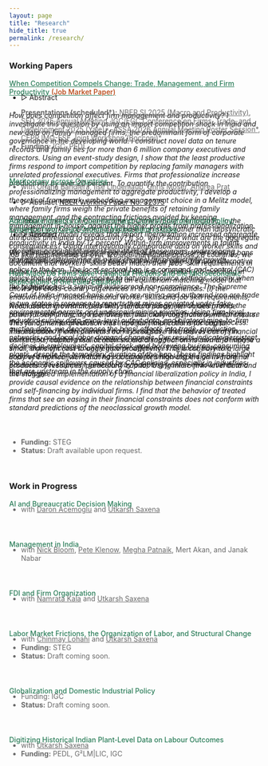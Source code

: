 ```yaml
---
layout: page
title: "Research"
hide_title: true
permalink: /research/
---
```


<style>
  /* Color for author/funding text and any links inside it */
  .author-funding,
  .author-funding a {
    color: #696969 !important;
  }
</style>

### Working Papers

<a href="{{site.baseurl}}/files/Papers/Kotia2025_tradeqr.pdf" style="color:#2c7e5a;font-weight: 500;"><u> When Competition Compels Change: Trade, Management, and Firm Productivity <span style="color:#B7410E;">(Job Market Paper)</span> </u></a>
<ul class="no-bullets">
	<li style="margin-top: -20px;">
		<span class="abstract-toggle" data-abstract-id="FamilyFirms_abstract">▷ Abstract</span>
	</li>
</ul>
<div id="FamilyFirms_abstract" class="abstract" style="max-height: 0;">
  <h6>
	How does competition affect firm management and productivity? I investigate this question by using an import competition shock in India and new data on family-managed firms, the predominant form of corporate governance in the developing world. I construct novel data on tenure records and family ties for more than 6 million company executives and directors. Using an event-study design, I show that the least productive firms respond to import competition by replacing family managers with unrelated professional executives. Firms that professionalize increase productivity by over 20 percent. To quantify the contribution professionalizing management to aggregate productivity, I develop a theoretical framework, embedding management choice in a Melitz model, where family firms weigh the private benefits of retaining family management, and the contracting frictions avoided by keeping management in-house, against the higher profits from professionalization. The estimated model reveals that import liberalization increased aggregate productivity in India by 12 percent. Within-firm improvements in talent allocation account for almost one-third of these gains, underscoring managerial restructuring as a key channel for productivity growth.
  </h6>
</div>
<ul class="no-bullets">
<li class="author-funding" style="font-size: 14px; margin-top: -20px">
  <strong>Presentations (scheduled*):</strong> 
  <a href="https://www.nber.org/conferences/si-2025-macroeconomics-and-productivity" target="_blank">NBER SI 2025 (Macro and Productivity)</a>, 
  <a href="https://editorialexpress.com/conference/SED2025/program/SED2025.html" target="_blank">SED 2025 Annual Meeting</a>, 
  <a href="https://egc.yale.edu/events/2025/firms-trade-and-development-conference-2025" target="_blank">IGC/EGC Conference on Firms, Trade, and Development 2025 (Yale)*</a>,
  <a href="" target="_blank">ASSA 2026 Annual Meeting Poster Session*</a>,
  <a href="https://cepr.org/system/files/2025-08/IMO-ESF%202025%20-%20Programme.pdf" target="_blank">CEPR IMO-ESF Joint Workshop (Bocconi)*</a>,
</li>
  <li class="author-funding" style="font-size: 14px;"><strong>Funding:</strong> IGC, PEDL</li>
</ul> 
<div style="height:25px;font-size:25px;">&nbsp;</div>


 
<a href="{{site.baseurl}}/files/Papers/BKLMP2025.pdf" style="color:#2c7e5a;font-weight: 500;"><u> Meritocracy across Countries </u></a>
<ul class="no-bullets">
	<li class="author-funding" style="margin-top: -20px; font-size: 14px">
		with <a href="https://www.orianabandiera.net" target="_blank">Oriana Bandiera</a>, 
		<a href="https://sites.google.com/site/ilselindenlaub/" target="_blank">Ilse Lindenlaub</a>, 
		<a href="https://www.economoser.com" target="_blank">Chris Moser</a>, 
		<a href="https://www.columbia.edu/~ap3116/" target="_blank">Andrea Prat</a>
	</li>
</ul>
<ul class="no-bullets">
	<li>
		<span class="abstract-toggle" data-abstract-id="BKMLP_abstract">▷ Abstract</span> 
		<a href="https://www.nber.org/papers/w32375" target="_blank" style="font-size: 14px;"><u>NBER Working Paper No. 32375</u></a>
	</li>
</ul> 
<div id="BKMLP_abstract" class="abstract" style="max-height: 0;">
  <h6>
    Are labor markets in higher‑income countries more meritocratic, in the sense that worker‑job matching is based on skills rather than idiosyncratic attributes unrelated to productivity? If so, why? And what are the aggregate consequences? Using internationally comparable data on worker skills and job skill requirements of over 120,000 individuals across 28 countries, we document that workers’ skills better match their jobs’ skill requirements in higher‑income countries. To quantify the role of worker‑job matching in development accounting, we build an equilibrium matching model that allows for cross‑country differences in three fundamentals: (i) the endowments of multidimensional worker skills and job skill requirements, which determine match feasibility; (ii) technology, which determines the returns to matching; and (iii) idiosyncratic matching frictions, which capture the role of non‑productive worker and job traits in the matching process. The estimated model delivers two key insights. First, improvements in worker‑job matching due to reduced matching frictions account for only a small share of cross‑country income differences. Second, however, improved worker‑job matching is crucial for unlocking the gains from economic development generated by adopting frontier endowments and technology.
  </h6>
</div>

<a href="{{site.baseurl}}/files/Papers/KSZ2025.pdf" style="color:#2c7e5a;font-weight:500;">
  <u>Aggregate Impacts of Command-and-Control Environmental Policy: Evidence from Court-Ordered Mining Bans in India</u>
</a>
<ul class="no-bullets">
	<li style="margin-top: -20px;">
		<span class="abstract-toggle" data-abstract-id="mining_abstract">▷ Abstract</span>
	</li>
</ul>
<div id="mining_abstract" class="abstract" style="max-height: 0;">
  <h6>
    We estimate the aggregate impacts of court-ordered iron ore mining bans in India and consider the counterfactual welfare gains from an alternative policy to the ban. The local sectoral ban is a command-and-control (CAC) policy that is commonly applied to natural resource settings, usually when the regulator has a signal of widespread non-compliance. The Supreme Court of India imposed bans on iron ore mining and outbound iron ore trade in two states in response to reports that mines operated under fake environmental permits and underpaid mining royalties. Using firm-level industrial survey data, mine-level output data, and bilateral mine-to-firm auction data, we decompose the bans’ effects into trade, production networks, and local labor demand channels. Our results indicate persistent declines in employment, capital stock, and borrowing by iron-consuming plants, despite the temporary duration of the ban. These findings highlight the economic spillovers caused by CAC policies, especially in industries that are upstream in the supply chain.
  </h6>
</div>
<ul class="no-bullets">
  <li class="author-funding" style="margin-top:-20px;font-size:14px;">
    with <a href="https://saxenautkarsh.com" target="_blank" rel="noopener">Utkarsh Saxena</a> and 
         <a href="https://henryhzhang.com" target="_blank" rel="noopener">Henry Zhang</a>
  </li>
  <li class="author-funding" style="font-size:14px;">
    <strong>Funding:</strong> PEDL, STICERD, George and Obie Shultz Fund
  </li>
</ul>

<span style="color:#2c7e5a;font-weight: 500;">How Much Do Firms Save? Financial Frictions and the Microeconomic Implications of the Euler Equation</span>
<ul class="no-bullets">
	<li style="margin-top: -20px;">
		<span class="abstract-toggle" data-abstract-id="eep_abstract">▷ Abstract</span>
	</li>
</ul>
<div id="eep_abstract" class="abstract" style="max-height:0;">
  <h6>
    Neoclassical growth models with standard parameter values provide powerful self-financing incentives to financially constrained entrepreneurs. This fundamental prediction has important implications for capital misallocation. If entrepreneurs can indeed save themselves out of financial constraints, capital misallocation should disappear on its own and impose a small, transient cost to aggregate productivity. This is contrary to a large body of empirical work that has documented high dispersion in marginal products of resources, particularly capital. Using micro firm-level data and the staggered implementation of a financial liberalization policy in India, I provide causal evidence on the relationship between financial constraints and self-financing by individual firms. I find that the behavior of treated firms that see an easing in their financial constraints does not conform with standard predictions of the neoclassical growth model.
  </h6>
<div style="height:25px;font-size:25px;">&nbsp;</div>
<ul class="no-bullets">
	<li class="author-funding" style="margin-top: -20px;font-size: 14px;"><strong>Funding:</strong> STEG</li>
	<li class="author-funding" style="font-size: 14px;"><strong>Status:</strong> Draft available upon request.</li>
</ul>

<br>

### Work in Progress

<span style="color:#2c7e5a;font-weight: 500;">AI and Bureaucratic Decision Making</span>
<ul class="no-bullets">
	<li class="author-funding" style="margin-top: -20px;font-size: 14px;">
		with <a href="https://economics.mit.edu/people/faculty/daron-acemoglu" target="_blank">Daron Acemoglu</a> and <a href="https://saxenautkarsh.com" target="_blank">Utkarsh Saxena</a>
	</li>
</ul>
<div style="height:25px;font-size:25px;">&nbsp;</div>

<span style="color:#2c7e5a;font-weight:500;">Management in India</span>
<ul class="no-bullets">
  <li class="author-funding" style="margin-top:-20px;font-size:14px;">
    with <a href="https://nbloom.people.stanford.edu" target="_blank" rel="noopener">Nick Bloom</a>, 
         <a href="http://www.klenow.com" target="_blank" rel="noopener">Pete Klenow</a>,
         <a href="https://meghapatnaik.github.io" target="_blank" rel="noopener">Megha Patnaik</a>,
         Mert Akan, and Janak Nabar
  </li>
</ul>
<div style="height:25px;font-size:25px;"></div>

<span style="color:#2c7e5a;font-weight: 500;">FDI and Firm Organization</span>
<ul class="no-bullets">
	<li class="author-funding" style="margin-top: -20px;font-size: 14px;">
		with <a href="https://namratakala.com" target="_blank">Namrata Kala</a> and <a href="https://saxenautkarsh.com" target="_blank">Utkarsh Saxena</a>
	</li>
</ul>
<div style="height:25px;font-size:25px;">&nbsp;</div>

<span style="color:#2c7e5a;font-weight: 500;">Labor Market Frictions, the Organization of Labor, and Structural Change</span>
<ul class="no-bullets">
	<li class="author-funding" style="margin-top: -20px;font-size: 14px;">
		with <a href="https://economics.sas.upenn.edu/people/chinmay-lohani" target="_blank">Chinmay Lohani</a> and 
		<a href="https://saxenautkarsh.com" target="_blank">Utkarsh Saxena</a>
	</li>
	<li class="author-funding" style="font-size: 14px;"><strong>Funding:</strong> STEG</li>
	<li class="author-funding" style="font-size: 14px;"><strong>Status:</strong> Draft coming soon.</li>
</ul>
<div style="height:25px;font-size:25px;">&nbsp;</div>

<span style="color:#2c7e5a;font-weight: 500;">Globalization and Domestic Industrial Policy</span>
<ul class="no-bullets">
  <li class="author-funding" style="margin-top: -20px;font-size: 14px;">Funding: IGC</li>
  <li class="author-funding" style="font-size: 14px;"><strong>Status:</strong> Draft coming soon.</li>
</ul>
<div style="height:25px;font-size:25px;">&nbsp;</div>

<span style="color:#2c7e5a;font-weight: 500;">Digitizing Historical Indian Plant‑Level Data on Labour Outcomes</span>
<ul class="no-bullets">
	<li class="author-funding" style="margin-top: -20px;font-size: 14px;">
		with <a href="https://saxenautkarsh.com" target="_blank">Utkarsh Saxena</a>
	</li>
	<li class="author-funding" style="font-size: 14px;"><strong>Funding:</strong> PEDL, G²LM|LIC, IGC</li>
</ul>






